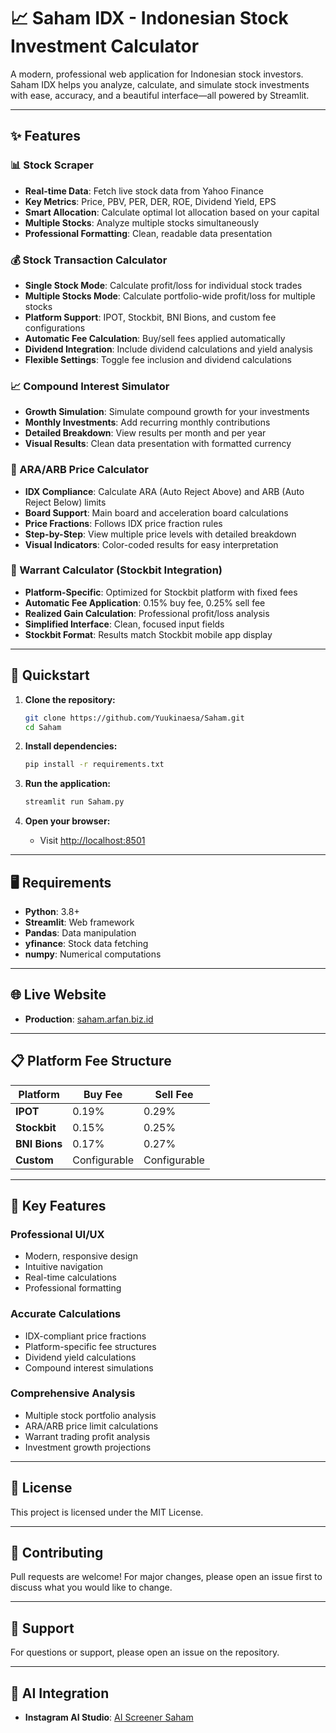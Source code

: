 # 📈 Saham IDX - Indonesian Stock Investment Calculator

A modern, professional web application for Indonesian stock investors. Saham IDX helps you analyze, calculate, and simulate stock investments with ease, accuracy, and a beautiful interface—all powered by Streamlit.

---

## ✨ Features

### 📊 Stock Scraper
- **Real-time Data**: Fetch live stock data from Yahoo Finance
- **Key Metrics**: Price, PBV, PER, DER, ROE, Dividend Yield, EPS
- **Smart Allocation**: Calculate optimal lot allocation based on your capital
- **Multiple Stocks**: Analyze multiple stocks simultaneously
- **Professional Formatting**: Clean, readable data presentation

### 💰 Stock Transaction Calculator
- **Single Stock Mode**: Calculate profit/loss for individual stock trades
- **Multiple Stocks Mode**: Calculate portfolio-wide profit/loss for multiple stocks
- **Platform Support**: IPOT, Stockbit, BNI Bions, and custom fee configurations
- **Automatic Fee Calculation**: Buy/sell fees applied automatically
- **Dividend Integration**: Include dividend calculations and yield analysis
- **Flexible Settings**: Toggle fee inclusion and dividend calculations

### 📈 Compound Interest Simulator
- **Growth Simulation**: Simulate compound growth for your investments
- **Monthly Investments**: Add recurring monthly contributions
- **Detailed Breakdown**: View results per month and per year
- **Visual Results**: Clean data presentation with formatted currency

### 🎯 ARA/ARB Price Calculator
- **IDX Compliance**: Calculate ARA (Auto Reject Above) and ARB (Auto Reject Below) limits
- **Board Support**: Main board and acceleration board calculations
- **Price Fractions**: Follows IDX price fraction rules
- **Step-by-Step**: View multiple price levels with detailed breakdown
- **Visual Indicators**: Color-coded results for easy interpretation

### 🎫 Warrant Calculator (Stockbit Integration)
- **Platform-Specific**: Optimized for Stockbit platform with fixed fees
- **Automatic Fee Application**: 0.15% buy fee, 0.25% sell fee
- **Realized Gain Calculation**: Professional profit/loss analysis
- **Simplified Interface**: Clean, focused input fields
- **Stockbit Format**: Results match Stockbit mobile app display

---

## 🚀 Quickstart

1. **Clone the repository:**
    ```bash
    git clone https://github.com/Yuukinaesa/Saham.git
    cd Saham
    ```

2. **Install dependencies:**
    ```bash
    pip install -r requirements.txt
    ```

3. **Run the application:**
    ```bash
    streamlit run Saham.py
    ```

4. **Open your browser:**
    - Visit [http://localhost:8501](http://localhost:8501)

---

## 🖥️ Requirements
- **Python**: 3.8+
- **Streamlit**: Web framework
- **Pandas**: Data manipulation
- **yfinance**: Stock data fetching
- **numpy**: Numerical computations

---

## 🌐 Live Website
- **Production**: [saham.arfan.biz.id](https://saham.arfan.biz.id)

---

## 📋 Platform Fee Structure

| Platform | Buy Fee | Sell Fee |
|----------|---------|----------|
| **IPOT** | 0.19% | 0.29% |
| **Stockbit** | 0.15% | 0.25% |
| **BNI Bions** | 0.17% | 0.27% |
| **Custom** | Configurable | Configurable |

---

## 🎯 Key Features

### **Professional UI/UX**
- Modern, responsive design
- Intuitive navigation
- Real-time calculations
- Professional formatting

### **Accurate Calculations**
- IDX-compliant price fractions
- Platform-specific fee structures
- Dividend yield calculations
- Compound interest simulations

### **Comprehensive Analysis**
- Multiple stock portfolio analysis
- ARA/ARB price limit calculations
- Warrant trading profit analysis
- Investment growth projections

---

## 📄 License
This project is licensed under the MIT License.

---

## 🤝 Contributing
Pull requests are welcome! For major changes, please open an issue first to discuss what you would like to change.

---

## 🙋 Support
For questions or support, please open an issue on the repository.

---

## 🔗 AI Integration
- **Instagram AI Studio**: [AI Screener Saham](https://aistudio.instagram.com/ai/704778415445100?utm_source=ai_agent)